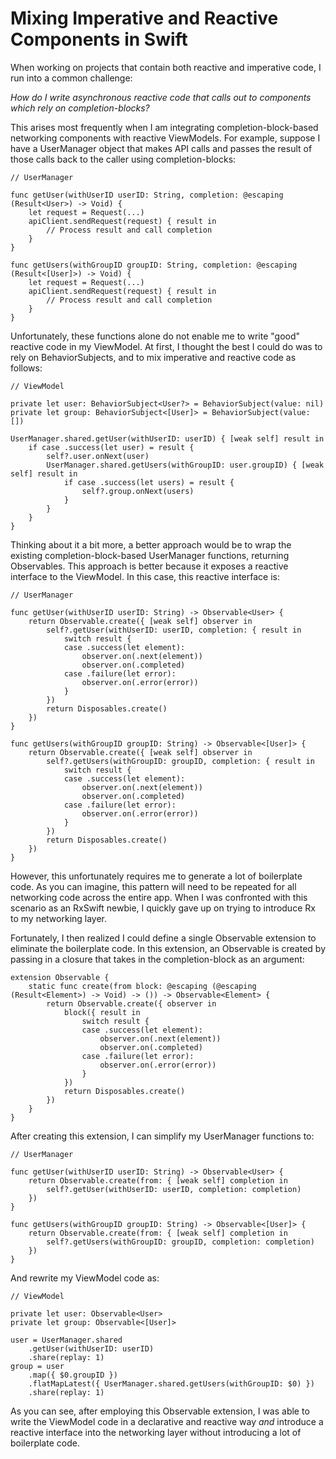 # Mixing Imperative and Reactive Components in Swift

When working on projects that contain both reactive and imperative code, I run into a common challenge:

_How do I write asynchronous reactive code that calls out to components which rely on completion-blocks?_

This arises most frequently when I am integrating completion-block-based networking components with reactive ViewModels. For example, suppose I have a UserManager object that makes API calls and passes the result of those calls back to the caller using completion-blocks:

```
// UserManager

func getUser(withUserID userID: String, completion: @escaping (Result<User>) -> Void) {
    let request = Request(...)
    apiClient.sendRequest(request) { result in
        // Process result and call completion
    }
}

func getUsers(withGroupID groupID: String, completion: @escaping (Result<[User]>) -> Void) {
    let request = Request(...)
    apiClient.sendRequest(request) { result in
        // Process result and call completion
    }
}
```

Unfortunately, these functions alone do not enable me to write "good" reactive code in my ViewModel. At first, I thought the best I could do was to rely on BehaviorSubjects, and to mix imperative and reactive code as follows:

```
// ViewModel

private let user: BehaviorSubject<User?> = BehaviorSubject(value: nil)
private let group: BehaviorSubject<[User]> = BehaviorSubject(value: [])

UserManager.shared.getUser(withUserID: userID) { [weak self] result in
    if case .success(let user) = result {
        self?.user.onNext(user)
        UserManager.shared.getUsers(withGroupID: user.groupID) { [weak self] result in
            if case .success(let users) = result {
                self?.group.onNext(users)
            }
        }
    }
}
```

Thinking about it a bit more, a better approach would be to wrap the existing completion-block-based UserManager functions, returning Observables. This approach is better because it exposes a reactive interface to the ViewModel. In this case, this reactive interface is:

```
// UserManager

func getUser(withUserID userID: String) -> Observable<User> {
    return Observable.create({ [weak self] observer in
        self?.getUser(withUserID: userID, completion: { result in
            switch result {
            case .success(let element):
                observer.on(.next(element))
                observer.on(.completed)
            case .failure(let error):
                observer.on(.error(error))
            }
        })
        return Disposables.create()
    })
}

func getUsers(withGroupID groupID: String) -> Observable<[User]> {
    return Observable.create({ [weak self] observer in
        self?.getUsers(withGroupID: groupID, completion: { result in
            switch result {
            case .success(let element):
                observer.on(.next(element))
                observer.on(.completed)
            case .failure(let error):
                observer.on(.error(error))
            }
        })
        return Disposables.create()
    })
}
```

However, this unfortunately requires me to generate a lot of boilerplate code. As you can imagine, this pattern will need to be repeated for all networking code across the entire app. When I was confronted with this scenario as an RxSwift newbie, I quickly gave up on trying to introduce Rx to my networking layer.

Fortunately, I then realized I could define a single Observable extension to eliminate the boilerplate code. In this extension, an Observable is created by passing in a closure that takes in the completion-block as an argument:

```
extension Observable {
    static func create(from block: @escaping (@escaping (Result<Element>) -> Void) -> ()) -> Observable<Element> {
        return Observable.create({ observer in
            block({ result in
                switch result {
                case .success(let element):
                    observer.on(.next(element))
                    observer.on(.completed)
                case .failure(let error):
                    observer.on(.error(error))
                }
            })
            return Disposables.create()
        })
    }
}
```

After creating this extension, I can simplify my UserManager functions to:

```
// UserManager

func getUser(withUserID userID: String) -> Observable<User> {
    return Observable.create(from: { [weak self] completion in
        self?.getUser(withUserID: userID, completion: completion)
    })
}

func getUsers(withGroupID groupID: String) -> Observable<[User]> {
    return Observable.create(from: { [weak self] completion in
        self?.getUsers(withGroupID: groupID, completion: completion)
    })
}
```

And rewrite my ViewModel code as:

```
// ViewModel

private let user: Observable<User>
private let group: Observable<[User]>

user = UserManager.shared
    .getUser(withUserID: userID)
    .share(replay: 1)
group = user
    .map({ $0.groupID })
    .flatMapLatest({ UserManager.shared.getUsers(withGroupID: $0) })
    .share(replay: 1)
```

As you can see, after employing this Observable extension, I was able to write the ViewModel code in a declarative and reactive way _and_  introduce a reactive interface into the networking layer without introducing a lot of boilerplate code.
